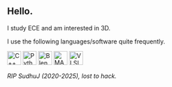## Hello.

I study ECE and am interested in 3D.

I use the following languages/software quite frequently.
<p align="left">
  <img src="https://simpleicons.org/icons/cplusplus.svg" alt="C++" width="32" height="32" />
  <img src="https://simpleicons.org/icons/python.svg" alt="Python" width="32" height="32" />
  <img src="https://simpleicons.org/icons/blender.svg" alt="Blender" width="32" height="32" />
  <img src="https://simpleicons.org/icons/matlab.svg" alt="MATLAB" width="32" height="32" />
  <img src="https://img.icons8.com/color/48/000000/chip.png" alt="VLSI Magic" width="32" height="32" />
</p>


*RIP SudhuJ (2020-2025), lost to hack.*


<!--
**sudhu-joshi/sudhu-joshi** is a ✨ _special_ ✨ repository because its `README.md` (this file) appears on your GitHub profile.

Here are some ideas to get you started:

- 🔭 I’m currently working on ...
- 🌱 I’m currently learning ...
- 👯 I’m looking to collaborate on ...
- 🤔 I’m looking for help with ...
- 💬 Ask me about ...
- 📫 How to reach me: ...
- 😄 Pronouns: ...
- ⚡ Fun fact: ...
-->
